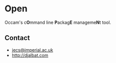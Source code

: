 # Open

Occam's c**O**mmand line **P**ackag**E** manageme**N**t tool.

## Contact

* jecs@imperial.ac.uk
* http://djalbat.com
